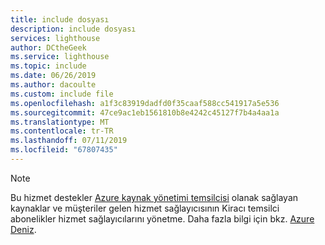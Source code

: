 ```yaml
---
title: include dosyası
description: include dosyası
services: lighthouse
author: DCtheGeek
ms.service: lighthouse
ms.topic: include
ms.date: 06/26/2019
ms.author: dacoulte
ms.custom: include file
ms.openlocfilehash: a1f3c83919dadfd0f35caaf588cc541917a5e536
ms.sourcegitcommit: 47ce9ac1eb1561810b8e4242c45127f7b4a4aa1a
ms.translationtype: MT
ms.contentlocale: tr-TR
ms.lasthandoff: 07/11/2019
ms.locfileid: "67807435"
---
```

> [!NOTE]
> Bu hizmet destekler [Azure kaynak yönetimi temsilcisi](../articles/lighthouse/concepts/azure-delegated-resource-management.md) olanak sağlayan kaynaklar ve müşteriler gelen hizmet sağlayıcısının Kiracı temsilci abonelikler hizmet sağlayıcılarını yönetme. Daha fazla bilgi için bkz. [Azure Deniz](../articles/lighthouse/overview.md).
